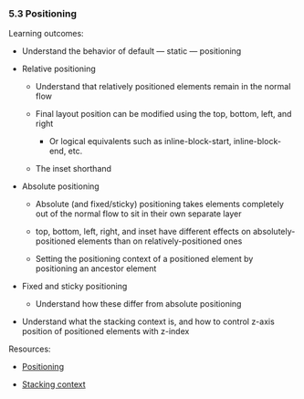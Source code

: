 ### 5.3 Positioning

Learning outcomes:

- Understand the behavior of default — static — positioning

- Relative positioning

  - Understand that relatively positioned elements remain in the normal flow

  - Final layout position can be modified using the top, bottom, left, and right

    - Or logical equivalents such as inline-block-start, inline-block-end, etc.

  - The inset shorthand

- Absolute positioning

  - Absolute (and fixed/sticky) positioning takes elements completely out of the normal flow to sit in their own separate layer

  - top, bottom, left, right, and inset have different effects on absolutely-positioned elements than on relatively-positioned ones

  - Setting the positioning context of a positioned element by positioning an ancestor element

- Fixed and sticky positioning

  - Understand how these differ from absolute positioning

- Understand what the stacking context is, and how to control z-axis position of positioned elements with z-index

Resources:

- [Positioning](https://developer.mozilla.org/docs/Learn/CSS/CSS_layout/Positioning)

- [Stacking context](https://developer.mozilla.org/docs/Web/CSS/CSS_positioned_layout/Understanding_z-index/Stacking_context)
